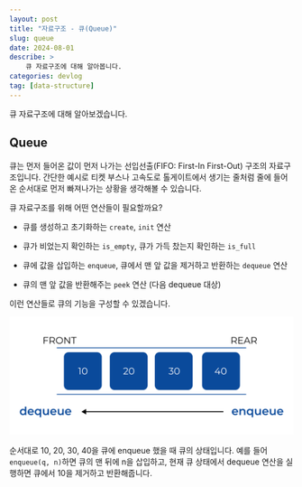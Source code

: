 ```yaml
---
layout: post
title: "자료구조 - 큐(Queue)"
slug: queue
date: 2024-08-01
describe: >
    큐 자료구조에 대해 알아봅니다.
categories: devlog
tag: [data-structure]
---
```

큐 자료구조에 대해 알아보겠습니다.

## Queue 

큐는 먼저 들어온 값이 먼저 나가는 선입선출(FIFO: First-In First-Out) 구조의 자료구조입니다. 간단한 예시로 티켓 부스나 고속도로 톨게이트에서 생기는 줄처럼 줄에 들어온 순서대로 먼저 빠져나가는 상황을 생각해볼 수 있습니다.

큐 자료구조를 위해 어떤 연산들이 필요할까요?

- 큐를 생성하고 초기화하는 `create`, `init` 연산

- 큐가 비었는지 확인하는 `is_empty`, 큐가 가득 찼는지 확인하는 `is_full`

- 큐에 값을 삽입하는 `enqueue`, 큐에서 맨 앞 값을 제거하고 반환하는 `dequeue` 연산

- 큐의 맨 앞 값을 반환해주는 `peek` 연산 (다음 dequeue 대상)

이런 연산들로 큐의 기능을 구성할 수 있겠습니다.


![Queue structure](/assets/img/blog/queue.png)
<!-- html 이미지 삽입 예시 <img src="/assets/img/blog/queue_1.png" alt="Queue" style="border: 1px solid #0a4a9b"> -->

순서대로 10, 20, 30, 40을 큐에 enqueue 했을 때 큐의 상태입니다. 예를 들어 `enqueue(q, n)`하면 큐의 맨 뒤에 n을 삽입하고, 현재 큐 상태에서 dequeue 연산을 실행하면 큐에서 10을 제거하고 반환해줍니다.

<!-- ### 선형 큐

큐를 만들어봅시다.

```python


``` -->

<!-- ![linear_queue](/assets/img/blog/linear_q.png) -->
